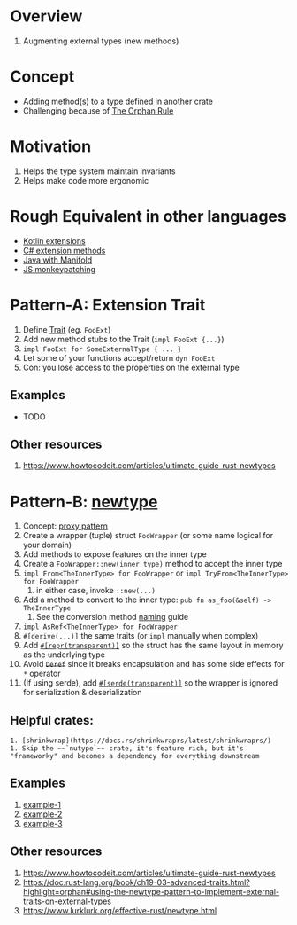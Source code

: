 # Overview
1. Augmenting external types (new methods)


# Concept
- Adding method(s) to a type defined in another crate
- Challenging because of [The Orphan Rule](https://doc.rust-lang.org/book/ch10-02-traits.html?highlight=orphan#implementing-a-trait-on-a-type)


# Motivation
1. Helps the type system maintain invariants
1. Helps make code more ergonomic


# Rough Equivalent in other languages
- [Kotlin extensions](https://kotlinlang.org/docs/extensions.html)
- [C# extension methods](https://learn.microsoft.com/en-us/dotnet/csharp/programming-guide/classes-and-structs/extension-methods)
- [Java with Manifold](https://github.com/manifold-systems/manifold/tree/master/manifold-deps-parent/manifold-ext)
- [JS monkeypatching](https://en.wikipedia.org/wiki/Monkey_patch)


# Pattern-A: Extension Trait

1. Define [Trait](./traits.md) (eg. `FooExt`)
1. Add new method stubs to the Trait (`impl FooExt {...}`)
1. `impl FooExt for SomeExternalType { ... }`
1. Let some of your functions accept/return `dyn FooExt`
1. Con: you lose access to the properties on the external type

## Examples
- TODO

## Other resources
1. https://www.howtocodeit.com/articles/ultimate-guide-rust-newtypes


# Pattern-B: [newtype](https://doc.rust-lang.org/rust-by-example/generics/new_types.html)

1. Concept: [proxy pattern](TODO)
1. Create a wrapper (tuple) struct `FooWrapper` (or some name logical for your domain)
1. Add methods to expose features on the inner type
1. Create a `FooWrapper::new(inner_type)` method to accept the inner type
1. `impl From<TheInnerType> for FooWrapper` or `impl TryFrom<TheInnerType> for FooWrapper`
    1. in either case, invoke `::new(...)`
1. Add a method to convert to the inner type: `pub fn as_foo(&self) -> TheInnerType`
    1. See the conversion method [naming](https://rust-lang.github.io/api-guidelines/naming.html#ad-hoc-conversions-follow-as_-to_-into_-conventions-c-conv) guide
1. `impl AsRef<TheInnerType> for FooWrapper`
1. `#[derive(...)]` the same traits (or `impl` manually when complex)
1. Add [`#[repr(transparent)]`](https://doc.rust-lang.org/reference/type-layout.html#the-transparent-representation) so the struct has the same layout in memory as the underlying type
1. Avoid ~~`Deref`~~ since it breaks encapsulation and has some side effects for `*` operator
1. (If using serde), add [`#[serde(transparent)]`](https://serde.rs/container-attrs.html#transparent) so the wrapper is ignored for serialization & deserialization

## Helpful crates:
    1. [shrinkwrap](https://docs.rs/shrinkwraprs/latest/shrinkwraprs/)
    1. Skip the ~~`nutype`~~ crate, it's feature rich, but it's "frameworky" and becomes a dependency for everything downstream


## Examples
1. [example-1](https://doc.rust-lang.org/rust-by-example/generics/new_types.html)
1. [example-2](https://rust-unofficial.github.io/patterns/patterns/behavioural/newtype.html)
1. [example-3](https://doc.rust-lang.org/book/ch19-04-advanced-types.html)


## Other resources
1. https://www.howtocodeit.com/articles/ultimate-guide-rust-newtypes
1. https://doc.rust-lang.org/book/ch19-03-advanced-traits.html?highlight=orphan#using-the-newtype-pattern-to-implement-external-traits-on-external-types
1. https://www.lurklurk.org/effective-rust/newtype.html